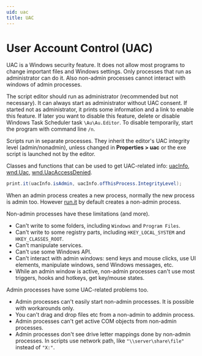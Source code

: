 ```yaml
---
uid: uac
title: UAC
---
```


# User Account Control (UAC)

UAC is a Windows security feature. It does not allow most programs to change important files and Windows settings. Only processes that run as administrator can do it. Also non-admin processes cannot interact with windows of admin processes.

The script editor should run as administrator (recommended but not necessary). It can always start as administrator without UAC consent. If started not as administrator, it prints some information and a link to enable this feature. If later you want to disable this feature, delete or disable Windows Task Scheduler task `\Au\Au.Editor`. To disable temporarily, start the program with command line `/n`.

Scripts run in separate processes. They inherit the editor's UAC integrity level (admin/nonadmin), unless changed in **Properties > uac** or the exe script is launched not by the editor.

Classes and functions that can be used to get UAC-related info: [uacInfo](), [wnd.Uac](), [wnd.UacAccessDenied]().

```csharp
print.it(uacInfo.isAdmin, uacInfo.ofThisProcess.IntegrityLevel);
```

When an admin process creates a new process, normally the new process is admin too. However [run.it]() by default creates a non-admin process.

Non-admin processes have these limitations (and more).
- Can't write to some folders, including `Windows` and `Program Files`.
- Can't write to some registry parts, including `HKEY_LOCAL_SYSTEM` and `HKEY_CLASSES_ROOT`.
- Can't manipulate services.
- Can't use some Windows API.
- Can't interact with admin windows: send keys and mouse clicks, use UI elements, manipulate windows, send Windows messages, etc.
- While an admin window is active, non-admin processes can't use most triggers, hooks and hotkeys, get key/mouse states.

Admin processes have some UAC-related problems too.
- Admin processes can't easily start non-admin processes. It is possible with workarounds only.
- You can't drag and drop files etc from a non-admin to addmin process.
- Admin processes can't get active COM objects from non-admin processes.
- Admin processes don't see drive letter mappings done by non-admin processes. In scripts use network path, like `"\\server\share\file"` instead of `"X:"`.

